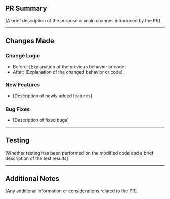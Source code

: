 ## PR Summary
[A brief description of the purpose or main changes introduced by the PR]

---

## Changes Made
### Change Logic
- Before: [Explanation of the previous behavior or code]
- After: [Explanation of the changed behavior or code]

### New Features
- [Description of newly added features]

### Bug Fixes
- [Description of fixed bugs]

---

## Testing
[Whether testing has been performed on the modified code and a brief description of the test results]

---

## Additional Notes
[Any additional information or considerations related to the PR]
